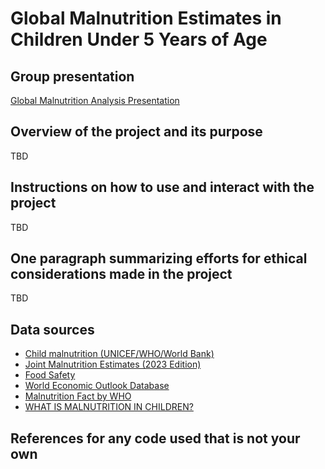 # Global Malnutrition Estimates in Children Under 5 Years of Age

## Group presentation
[Global Malnutrition Analysis Presentation](https://docs.google.com/presentation/d/1vJtmyZMTajHY_IHafsaot_RL99pl2x4QcZPWVB5AQaY/edit?usp=sharing)

## Overview of the project and its purpose
TBD

## Instructions on how to use and interact with the project
TBD

## One paragraph summarizing efforts for ethical considerations made in the project
TBD

## Data sources
- [Child malnutrition (UNICEF/WHO/World Bank)](https://www.who.int/data/sets/health-inequality-monitor-dataset#nut)
- [Joint Malnutrition Estimates (2023 Edition)](https://public.tableau.com/app/profile/unicefdata/viz/JointMalnutritionEstimates2023Edition_16841450949590/WHO_re)
- [Food Safety](https://apps.who.int/foscollab)
- [World Economic Outlook Database](https://www.imf.org/en/Publications/WEO/weo-database/2024/April)
- [Malnutrition Fact by WHO](https://www.who.int/news-room/fact-sheets/detail/malnutrition)
- [WHAT IS MALNUTRITION IN CHILDREN?](https://www.savethechildren.org/us/charity-stories/what-is-malnutrition-in-children)

## References for any code used that is not your own
